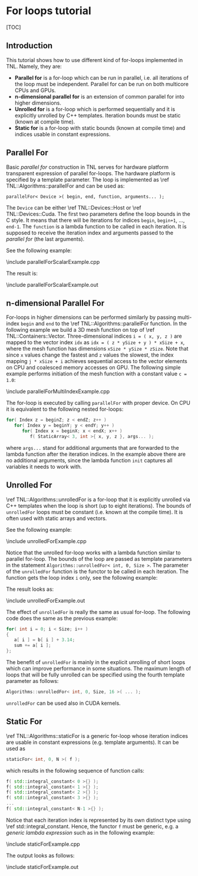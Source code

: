 # For loops tutorial

[TOC]

## Introduction

This tutorial shows how to use different kind of for-loops implemented in TNL. Namely, they are:

* **Parallel for** is a for-loop which can be run in parallel, i.e. all iterations of the loop must be independent. Parallel for can be run on both multicore CPUs and GPUs.
* **n-dimensional parallel for** is an extension of common parallel for into higher dimensions.
* **Unrolled for** is a for-loop which is performed sequentially and it is explicitly unrolled by C++ templates. Iteration bounds must be static (known at compile time).
* **Static for** is a for-loop with static bounds (known at compile time) and indices usable in constant expressions.

## Parallel For

Basic _parallel for_ construction in TNL serves for hardware platform transparent expression of parallel for-loops.
The hardware platform is specified by a template parameter.
The loop is implemented as \ref TNL::Algorithms::parallelFor and can be used as:

```
parallelFor< Device >( begin, end, function, arguments... );
```

The `Device` can be either \ref TNL::Devices::Host or \ref TNL::Devices::Cuda.
The first two parameters define the loop bounds in the C style.
It means that there will be iterations for indices `begin`, `begin+1`, ..., `end-1`.
The `function` is a lambda function to be called in each iteration.
It is supposed to receive the iteration index and arguments passed to the _parallel for_ (the last arguments).

See the following example:

\include parallelForScalarExample.cpp

The result is:

\include parallelForScalarExample.out

## n-dimensional Parallel For

For-loops in higher dimensions can be performed similarly by passing multi-index `begin` and `end` to the \ref TNL::Algorithms::parallelFor function.
In the following example we build a 3D mesh function on top of \ref TNL::Containers::Vector.
Three-dimensional indices `i = ( x, y, z )` are mapped to the vector index `idx` as `idx = ( z * ySize + y ) * xSize + x`, where the mesh function has dimensions `xSize * ySize * zSize`.
Note that since `x` values change the fastest and `z` values the slowest, the index mapping `j * xSize + i` achieves sequential access to the vector elements on CPU and coalesced memory accesses on GPU.
The following simple example performs initiation of the mesh function with a constant value `c = 1.0`:

\include parallelForMultiIndexExample.cpp

The for-loop is executed by calling `parallelFor` with proper device.
On CPU it is equivalent to the following nested for-loops:

```cpp
for( Index z = beginZ; z < endZ; z++ )
   for( Index y = beginY; y < endY; y++ )
      for( Index x = beginX; x < endX; x++ )
         f( StaticArray< 3, int >{ x, y, z }, args... );
```

where `args...` stand for additional arguments that are forwarded to the lambda function after the iteration indices.
In the example above there are no additional arguments, since the lambda function `init` captures all variables it needs to work with.

## Unrolled For

\ref TNL::Algorithms::unrolledFor is a for-loop that it is explicitly unrolled via C++ templates when the loop is short (up to eight iterations).
The bounds of `unrolledFor` loops must be constant (i.e. known at the compile time).
It is often used with static arrays and vectors.

See the following example:

\include unrolledForExample.cpp

Notice that the unrolled for-loop works with a lambda function similar to parallel for-loop.
The bounds of the loop are passed as template parameters in the statement `Algorithms::unrolledFor< int, 0, Size >`.
The parameter of the `unrolledFor` function is the functor to be called in each iteration.
The function gets the loop index `i` only, see the following example:

The result looks as:

\include unrolledForExample.out

The effect of `unrolledFor` is really the same as usual for-loop.
The following code does the same as the previous example:

```cpp
for( int i = 0; i < Size; i++ )
{
   a[ i ] = b[ i ] + 3.14;
   sum += a[ i ];
};
```

The benefit of `unrolledFor` is mainly in the explicit unrolling of short loops which can improve performance in some situations.
The maximum length of loops that will be fully unrolled can be specified using the fourth template parameter as follows:

```cpp
Algorithms::unrolledFor< int, 0, Size, 16 >( ... );
```

`unrolledFor` can be used also in CUDA kernels.

## Static For

\ref TNL::Algorithms::staticFor is a generic for-loop whose iteration indices are usable in constant expressions (e.g. template arguments). It can be used as

```cpp
staticFor< int, 0, N >( f );
```

which results in the following sequence of function calls:

```cpp
f( std::integral_constant< 0 >{} );
f( std::integral_constant< 1 >{} );
f( std::integral_constant< 2 >{} );
f( std::integral_constant< 3 >{} );
...
f( std::integral_constant< N-1 >{} );
```

Notice that each iteration index is represented by its own distinct type using \ref std::integral_constant. Hence, the functor `f` must be generic, e.g. a _generic lambda expression_ such as in the following example:

\include staticForExample.cpp

The output looks as follows:

\include staticForExample.out
